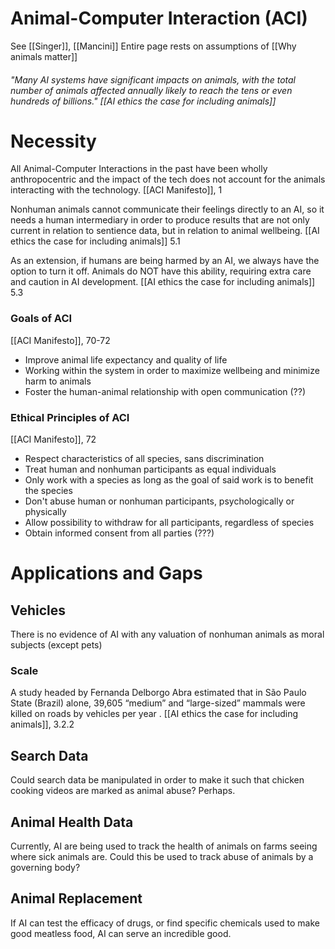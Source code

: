 # Animal-Computer Interaction (ACI)
See [[Singer]], [[Mancini]]
Entire page rests on assumptions of [[Why animals matter]]

###### "Many AI systems have significant impacts on animals, with the total number of animals affected annually likely to reach the tens or even hundreds of billions." [[AI ethics the case for including animals]]


# Necessity

All Animal-Computer Interactions in the past have been wholly anthropocentric and the impact of the tech does not account for the animals interacting with the technology. [[ACI Manifesto]], 1

Nonhuman animals cannot communicate their feelings directly to an AI, so it needs a human intermediary in order to produce results that are not only current in relation to sentience data, but in relation to animal wellbeing. [[AI ethics the case for including animals]] 5.1

As an extension, if humans are being harmed by an AI, we always have the option to turn it off. Animals do NOT have this ability, requiring extra care and caution in AI development. [[AI ethics the case for including animals]] 5.3

### Goals of ACI
[[ACI Manifesto]], 70-72
- Improve animal life expectancy and quality of life
- Working within the system in order to maximize wellbeing and minimize harm to animals
- Foster the human-animal relationship with open communication (??)

### Ethical Principles of ACI
[[ACI Manifesto]], 72
- Respect characteristics of all species, sans discrimination
- Treat human and nonhuman participants as equal individuals
- Only work with a species as long as the goal of said work is to benefit the species
- Don't abuse human or nonhuman participants, psychologically or physically
- Allow possibility to withdraw for all participants, regardless of species
- Obtain informed consent from all parties (???)

# Applications and Gaps

## Vehicles
 There is no evidence of AI with any valuation of nonhuman animals as moral subjects (except pets)

### Scale
A study headed by Fernanda Delborgo Abra estimated that in São Paulo State (Brazil) alone, 39,605 “medium” and “large-sized” mammals were killed on roads by vehicles
per year . [[AI ethics the case for including animals]], 3.2.2

## Search Data
Could search data be manipulated in order to make it such that chicken cooking videos are marked as animal abuse? Perhaps. 

## Animal Health Data
Currently, AI are being used to track the health of animals on farms seeing where sick animals are.
	Could this be used to track abuse of animals by a governing body?

## Animal Replacement 
If AI can test the efficacy of drugs, or find specific chemicals used to make good meatless food, AI can serve an incredible good.